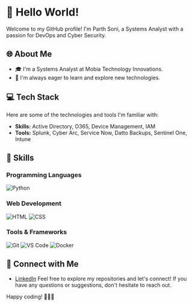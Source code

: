 # 👋 Hello World!

Welcome to my GitHub profile! I'm Parth Soni, a Systems Analyst with a passion for DevOps and Cyber Security.

## 🌐 About Me

- 🎓 I'm a Systems Analyst at Mobia Technology Innovations.
- 🌱 I'm always eager to learn and explore new technologies.

## 💻 Tech Stack

Here are some of the technologies and tools I'm familiar with:

- **Skills:** Active Directory, O365, Device Management, IAM
- **Tools:** Splunk, Cyber Arc, Service Now, Datto Backups, Sentinel One, Intune


## 🚀 Skills

### Programming Languages
![Python](https://img.shields.io/badge/Python-★☆☆☆☆-blue)


### Web Development
![HTML](https://img.shields.io/badge/HTML-★★★★☆-red)
![CSS](https://img.shields.io/badge/CSS-★★★☆☆-blue)


### Tools & Frameworks
![Git](https://img.shields.io/badge/Git-★☆☆☆☆-red)
![VS Code](https://img.shields.io/badge/VS_Code-★★☆☆☆-blue)
![Docker](https://img.shields.io/badge/Docker-★☆☆☆☆-green)

## 🤝 Connect with Me

- [LinkedIn](https://www.linkedin.com/in/parthsoni512)
Feel free to explore my repositories and let's connect! If you have any questions or suggestions, don't hesitate to reach out.

Happy coding! 👩‍💻🚀



